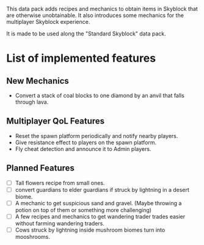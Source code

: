 This data pack adds recipes and mechanics to obtain items in Skyblock that are otherwise unobtainable. It also introduces some mechanics for the multiplayer Skyblock experience.

It is made to be used along the "Standard Skyblock" data pack.
# List of implemented features
## New Mechanics
- Convert a stack of coal blocks to one diamond by an anvil that falls through lava.
## Multiplayer QoL Features
- Reset the spawn platform periodically and notify nearby players.
- Give resistance effect to players on the spawn platform.
- Fly cheat detection and announce it to Admin players.

## Planned Features
- [ ] Tall flowers recipe from small ones.
- [ ] convert guardians to elder guardians if struck by lightning in a desert biome.
- [ ] A mechanic to get suspicious sand and gravel. (Maybe throwing a potion on top of them or something more challenging)
- [ ] A few recipes and mechanics to get wandering trader trades easier without farming wandering traders.
- [ ] Cows struck by lightning inside mushroom biomes turn into mooshrooms.
